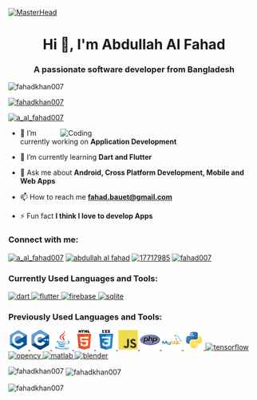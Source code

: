 [![MasterHead](https://github.com/FahadKhan007/Github-Profile-Design-Tools/blob/main/Banner%20Design/Github%20Banner.png?raw=true)](https://stackoverflow.com/users/17717985/abdullah-al-fahad)

<h1 align="center">Hi 👋, I'm Abdullah Al Fahad</h1>
<h3 align="center">A passionate software developer from Bangladesh</h3>


<p align="left"> <img src="https://komarev.com/ghpvc/?username=fahadkhan007&label=Profile%20views&color=0e75b6&style=flat" alt="fahadkhan007" /> </p>

<p align="left"> <a href="https://github.com/ryo-ma/github-profile-trophy"><img src="https://github-profile-trophy.vercel.app/?username=fahadkhan007" alt="fahadkhan007" /></a> </p>

<p align="left"> <a href="https://twitter.com/a_al_fahad007" target="blank"><img src="https://img.shields.io/twitter/follow/a_al_fahad007?logo=twitter&style=for-the-badge" alt="a_al_fahad007" /></a> </p>

<img align="right" alt="Coding" width="400" src="https://github.com/FahadKhan007/Github-Profile-Design-Tools/blob/main/Github%20Gifs/giphy.gif?raw=true">

- 🔭 I’m currently working on **Application Development**

- 🌱 I’m currently learning **Dart and Flutter**

- 💬 Ask me about **Android, Cross Platform Development, Mobile and Web Apps**

- 📫 How to reach me **fahad.bauet@gmail.com**

- ⚡ Fun fact **I think I love to develop Apps**

<h3 align="left">Connect with me:</h3>
<p align="left">
<a href="https://twitter.com/a_al_fahad007" target="blank"><img align="center" src="https://raw.githubusercontent.com/rahuldkjain/github-profile-readme-generator/master/src/images/icons/Social/twitter.svg" alt="a_al_fahad007" height="30" width="40" /></a>
<a href="https://linkedin.com/in/a-a-fahad/" target="blank"><img align="center" src="https://raw.githubusercontent.com/rahuldkjain/github-profile-readme-generator/master/src/images/icons/Social/linked-in-alt.svg" alt="abdullah al fahad" height="30" width="40" /></a>
<a href="https://stackoverflow.com/users/17717985" target="blank"><img align="center" src="https://raw.githubusercontent.com/rahuldkjain/github-profile-readme-generator/master/src/images/icons/Social/stack-overflow.svg" alt="17717985" height="30" width="40" /></a>
<a href="https://codeforces.com/profile/fahad007" target="blank"><img align="center" src="https://raw.githubusercontent.com/rahuldkjain/github-profile-readme-generator/master/src/images/icons/Social/codeforces.svg" alt="fahad007" height="30" width="40" /></a>
</p>

<h3 align="left">Currently Used Languages and Tools:</h3>

<p align="left"> 
<a href="https://dart.dev" target="_blank" rel="noreferrer"> <img src="https://www.vectorlogo.zone/logos/dartlang/dartlang-icon.svg" alt="dart" width="40" height="40"/> </a>
<a href="https://flutter.dev" target="_blank" rel="noreferrer"> <img src="https://www.vectorlogo.zone/logos/flutterio/flutterio-icon.svg" alt="flutter" width="40" height="40"/> </a>
<a href="https://firebase.google.com/" target="_blank" rel="noreferrer"> <img src="https://www.vectorlogo.zone/logos/firebase/firebase-icon.svg" alt="firebase" width="40" height="40"/> </a>
<a href="https://sqlite.org/index.html" target="_blank" rel="noreferrer"> <img src="https://www.vectorlogo.zone/logos/sqlite/sqlite-ar21.svg" alt="sqlite" width="60" height="80"/> </a>
</p>

<h3 align="left">Previously Used Languages and Tools:</h3>

<p align="left"> 
<a href="https://www.cprogramming.com/" target="_blank" rel="noreferrer"> <img src="https://raw.githubusercontent.com/devicons/devicon/master/icons/c/c-original.svg" alt="c" width="40" height="40"/> </a>
<a href="https://www.w3schools.com/cpp/" target="_blank" rel="noreferrer"> <img src="https://raw.githubusercontent.com/devicons/devicon/master/icons/cplusplus/cplusplus-original.svg" alt="cplusplus" width="40" height="40"/> </a>
<a href="https://www.java.com" target="_blank" rel="noreferrer"> <img src="https://raw.githubusercontent.com/devicons/devicon/master/icons/java/java-original.svg" alt="java" width="40" height="40"/> </a>
<a href="https://www.w3.org/html/" target="_blank" rel="noreferrer"> <img src="https://raw.githubusercontent.com/devicons/devicon/master/icons/html5/html5-original-wordmark.svg" alt="html5" width="40" height="40"/> </a>
<a href="https://www.w3schools.com/css/" target="_blank" rel="noreferrer"> <img src="https://raw.githubusercontent.com/devicons/devicon/master/icons/css3/css3-original-wordmark.svg" alt="css3" width="40" height="40"/> </a>
<a href="https://developer.mozilla.org/en-US/docs/Web/JavaScript" target="_blank" rel="noreferrer"> <img src="https://raw.githubusercontent.com/devicons/devicon/master/icons/javascript/javascript-original.svg" alt="javascript" width="40" height="40"/> </a>
<a href="https://www.php.net" target="_blank" rel="noreferrer"> <img src="https://raw.githubusercontent.com/devicons/devicon/master/icons/php/php-original.svg" alt="php" width="40" height="40"/> </a>
<a href="https://www.mysql.com/" target="_blank" rel="noreferrer"> <img src="https://raw.githubusercontent.com/devicons/devicon/master/icons/mysql/mysql-original-wordmark.svg" alt="mysql" width="40" height="40"/> </a>
<a href="https://www.python.org" target="_blank" rel="noreferrer"> <img src="https://raw.githubusercontent.com/devicons/devicon/master/icons/python/python-original.svg" alt="python" width="40" height="40"/> </a>
<a href="https://www.tensorflow.org" target="_blank" rel="noreferrer"> <img src="https://www.vectorlogo.zone/logos/tensorflow/tensorflow-icon.svg" alt="tensorflow" width="40" height="40"/> </a>
<a href="https://opencv.org/" target="_blank" rel="noreferrer"> <img src="https://www.vectorlogo.zone/logos/opencv/opencv-icon.svg" alt="opencv" width="40" height="40"/> </a>
<a href="https://www.mathworks.com/" target="_blank" rel="noreferrer"> <img src="https://upload.wikimedia.org/wikipedia/commons/2/21/Matlab_Logo.png" alt="matlab" width="40" height="40"/> </a>
<a href="https://www.blender.org/" target="_blank" rel="noreferrer"> <img src="https://download.blender.org/branding/community/blender_community_badge_white.svg" alt="blender" width="40" height="40"/> </a>
</p>

<p>
<img align="left" src="https://github-readme-stats.vercel.app/api/top-langs?username=fahadkhan007&show_icons=true&locale=en&layout=compact" alt="fahadkhan007" />
</p>

<p>&nbsp;<img align="center" src="https://github-readme-stats.vercel.app/api?username=fahadkhan007&show_icons=true&locale=en" alt="fahadkhan007" /></p>

<p><img align="center" src="https://github-readme-streak-stats.herokuapp.com/?user=fahadkhan007&" alt="fahadkhan007" /></p>
